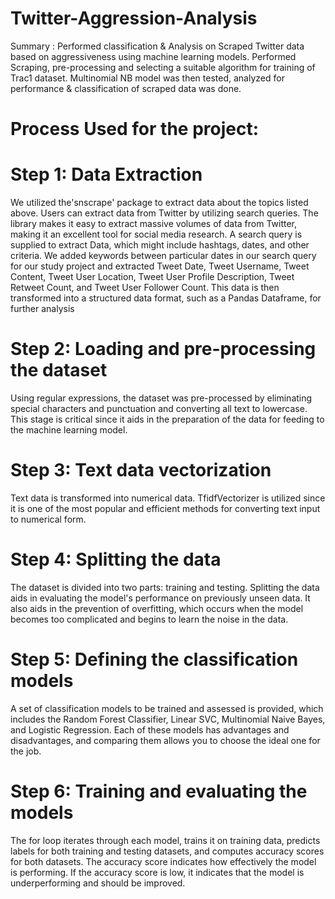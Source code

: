 # Twitter-Aggression-Analysis
Summary : Performed classification &amp; Analysis on Scraped Twitter data based on aggressiveness using machine learning models. Performed Scraping, pre-processing and selecting a suitable algorithm for training of Trac1 dataset. Multinomial NB model was then tested, analyzed for performance &amp; classification of scraped data was done.

# Process Used for the project:
# Step 1: Data Extraction
We utilized the'snscrape' package to extract data about the topics listed above. Users can extract data from Twitter by utilizing search queries. The library makes it easy to extract massive volumes of data from Twitter, making it an excellent tool for social media research. A search query is supplied to extract Data, which might include hashtags, dates, and other criteria. We added keywords between particular dates in our search query for our study project and extracted Tweet Date, Tweet Username, Tweet Content, Tweet User Location, Tweet User Profile Description, Tweet Retweet Count, and Tweet User Follower Count. This data is then transformed into a structured data format, such as a Pandas Dataframe, for further analysis

# Step 2: Loading and pre-processing the dataset
Using regular expressions, the dataset was pre-processed by eliminating special characters and punctuation and converting all text to lowercase. This stage is critical since it aids in the preparation of the data for feeding to the machine learning model.

# Step 3: Text data vectorization
Text data is transformed into numerical data. TfidfVectorizer is utilized since it is one of the most popular and efficient methods for converting text input to numerical form.

# Step 4: Splitting the data
The dataset is divided into two parts: training and testing. Splitting the data aids in evaluating the model's performance on previously unseen data. It also aids in the prevention of overfitting, which occurs when the model becomes too complicated and begins to learn the noise in the data.

# Step 5: Defining the classification models
A set of classification models to be trained and assessed is provided, which includes the Random Forest Classifier, Linear SVC, Multinomial Naive Bayes, and Logistic Regression. Each of these models has advantages and disadvantages, and comparing them allows you to choose the ideal one for the job.

# Step 6: Training and evaluating the models
The for loop iterates through each model, trains it on training data, predicts labels for both training and testing datasets, and computes accuracy scores for both datasets. The accuracy score indicates how effectively the model is performing. If the accuracy score is low, it indicates that the model is underperforming and should be improved.
